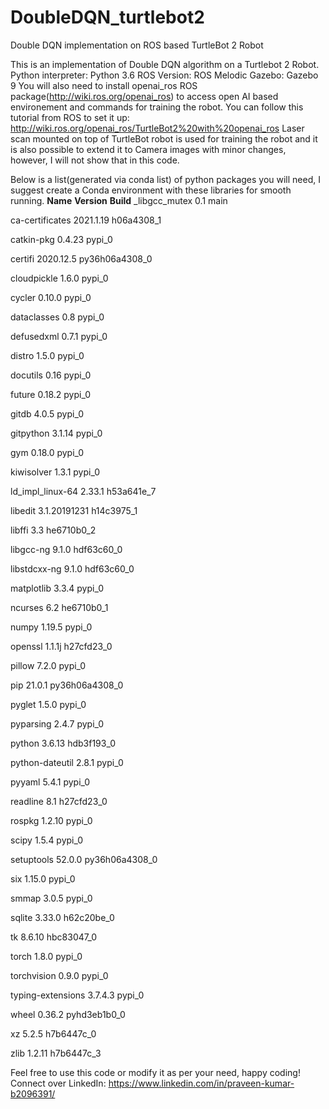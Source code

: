 # DoubleDQN_turtlebot2
Double DQN implementation on ROS based TurtleBot 2 Robot

This is an implementation of Double DQN algorithm on a Turtlebot 2 Robot.
Python interpreter: Python 3.6
ROS Version: ROS Melodic
Gazebo: Gazebo 9
You will also need to install openai_ros ROS package(http://wiki.ros.org/openai_ros) to access open AI based environement and commands for training the robot. You can follow this tutorial from ROS to set it up: http://wiki.ros.org/openai_ros/TurtleBot2%20with%20openai_ros
Laser scan mounted on top of TurtleBot robot is used for training the robot and it is also possible to extend it to Camera images with minor changes, however, I will not show that in this code. 

Below is a list(generated via conda list) of python packages you will need, I suggest create a Conda environment with these libraries for smooth running.
**Name**                  **Version**           **Build**
_libgcc_mutex             0.1                        main

ca-certificates           2021.1.19            h06a4308_1

catkin-pkg                0.4.23                   pypi_0

certifi                   2020.12.5        py36h06a4308_0

cloudpickle               1.6.0                    pypi_0

cycler                    0.10.0                   pypi_0

dataclasses               0.8                      pypi_0

defusedxml                0.7.1                    pypi_0

distro                    1.5.0                    pypi_0

docutils                  0.16                     pypi_0

future                    0.18.2                   pypi_0

gitdb                     4.0.5                    pypi_0

gitpython                 3.1.14                   pypi_0

gym                       0.18.0                   pypi_0

kiwisolver                1.3.1                    pypi_0

ld_impl_linux-64          2.33.1               h53a641e_7

libedit                   3.1.20191231         h14c3975_1

libffi                    3.3                  he6710b0_2

libgcc-ng                 9.1.0                hdf63c60_0

libstdcxx-ng              9.1.0                hdf63c60_0

matplotlib                3.3.4                    pypi_0

ncurses                   6.2                  he6710b0_1

numpy                     1.19.5                   pypi_0

openssl                   1.1.1j               h27cfd23_0

pillow                    7.2.0                    pypi_0

pip                       21.0.1           py36h06a4308_0

pyglet                    1.5.0                    pypi_0

pyparsing                 2.4.7                    pypi_0

python                    3.6.13               hdb3f193_0

python-dateutil           2.8.1                    pypi_0

pyyaml                    5.4.1                    pypi_0

readline                  8.1                  h27cfd23_0

rospkg                    1.2.10                   pypi_0

scipy                     1.5.4                    pypi_0

setuptools                52.0.0           py36h06a4308_0 

six                       1.15.0                   pypi_0

smmap                     3.0.5                    pypi_0

sqlite                    3.33.0               h62c20be_0

tk                        8.6.10               hbc83047_0

torch                     1.8.0                    pypi_0

torchvision               0.9.0                    pypi_0

typing-extensions         3.7.4.3                  pypi_0

wheel                     0.36.2             pyhd3eb1b0_0

xz                        5.2.5                h7b6447c_0

zlib                      1.2.11               h7b6447c_3

Feel free to use this code or modify it as per your need, happy coding!
Connect over LinkedIn: https://www.linkedin.com/in/praveen-kumar-b2096391/
